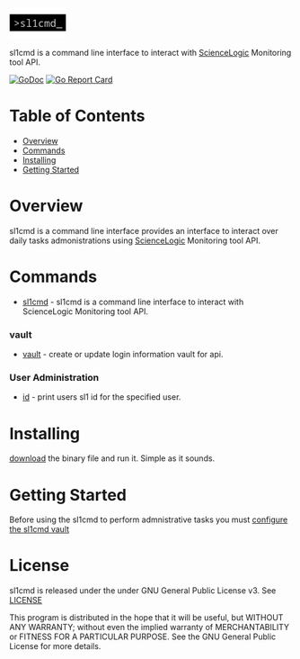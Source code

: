 ![](docs/logo/logo.png)

sl1cmd is a command line interface to interact with [ScienceLogic](https://sciencelogic.com/product/technologies/compute) Monitoring tool API.

[![GoDoc](https://godoc.org/github.com/marco-ostaska/sl1cmd?status.svg)](https://godoc.org/github.com/marco-ostaska/sl1cmd)
[![Go Report Card](https://goreportcard.com/badge/github.com/marco-ostaska/sl1cmd)](https://goreportcard.com/report/github.com/marco-ostaska/sl1cmd)

# Table of Contents

- [Overview](#overview)
- [Commands](#commands)
- [Installing](#intalling)
- [Getting Started](#getting-started)


# Overview

sl1cmd is a command line interface provides an interface to interact over daily tasks admonistrations using [ScienceLogic](https://sciencelogic.com/product/technologies/compute) Monitoring tool API.

# Commands

- [sl1cmd](docs/cmd/sl1cmd.md) - sl1cmd is a command line interface to interact with ScienceLogic Monitoring tool API.

### vault

- [vault](docs/cmd/sl1cmd_vault.md) - create or update login information vault for api.

### User Administration

- [id](docs/cmd/sl1cmd_id.md) - print users sl1 id for the specified user.


# Installing

[download](../../releases) the binary file and run it. Simple as it sounds. 

# Getting Started

Before using the sl1cmd to perform admnistrative tasks you must [configure the sl1cmd vault](docs/cmd/sl1cmd_vault_new.md)

# License

sl1cmd is released under the under GNU General Public License v3. See [LICENSE](LICENSE)
 
This program is distributed in the hope that it will be useful,
but WITHOUT ANY WARRANTY; without even the implied warranty of
MERCHANTABILITY or FITNESS FOR A PARTICULAR PURPOSE.  See the
GNU General Public License for more details.

